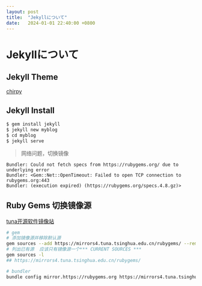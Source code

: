 ```yaml
---
layout: post
title:  "Jekyllについて"
date:   2024-01-01 22:40:00 +0800
---
```

# Jekyllについて 

## Jekyll Theme

[chirpy](https://github.com/cotes2020/chirpy-starter)

## Jekyll Install

```bash
$ gem install jekyll
$ jekyll new myblog
$ cd myblog
$ jekyll serve
```

> 网络问题，切换镜像
```
Bundler: Could not fetch specs from https://rubygems.org/ due to underlying error
Bundler: <Gem::Net::OpenTimeout: Failed to open TCP connection to rubygems.org:443
Bundler: (execution expired) (https://rubygems.org/specs.4.8.gz)>
```

## Ruby Gems 切换镜像源

[tuna开源软件镜像站](https://mirror.tuna.tsinghua.edu.cn/help/rubygems/)

```bash
# gem
# 添加镜像源并移除默认源
gem sources --add https://mirrors4.tuna.tsinghua.edu.cn/rubygems/ --remove https://rubygems.org/
# 列出已有源  应该只有镜像源一个*** CURRENT SOURCES ***
gem sources -l
## https://mirrors4.tuna.tsinghua.edu.cn/rubygems/

# bundler
bundle config mirror.https://rubygems.org https://mirrors4.tuna.tsinghua.edu.cn/rubygems
```